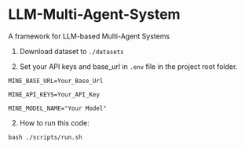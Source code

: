 # LLM-Multi-Agent-System
A framework for LLM-based Multi-Agent Systems

1. Download dataset to `./datasets`

2. Set your API keys and base_url in `.env` file in the project root folder.

```
MINE_BASE_URL=Your_Base_Url

MINE_API_KEYS=Your_API_Key

MINE_MODEL_NAME="Your Model"
```

2. How to run this code:
```
bash ./scripts/run.sh
```
